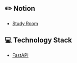 ## :pencil2: Notion
+ [Study Room](https://violet-lilac.notion.site/Fast-API-e01d6946a9d441c883c5cf4504b1a8aa)

## :computer: Technology Stack
+ [FastAPI](https://fastapi.tiangolo.com/)
